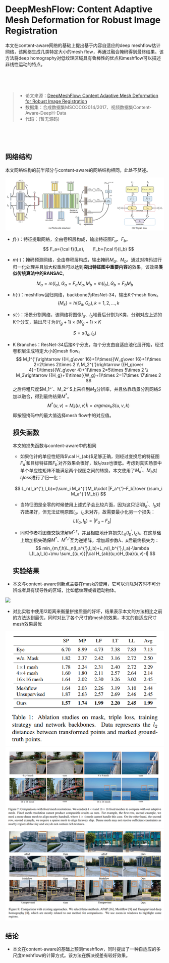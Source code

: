 #  DeepMeshFlow: Content Adaptive Mesh Deformation for Robust Image Registration

本文在content-aware网络的基础上提出基于内容自适应的deep meshflow估计网络，该网络生成几类特定大小的mesh flow，再通过融合掩码得到最终结果。该方法将deep homography对低纹理区域具有鲁棒性的优点和meshflow可以描述非线性运动的特点。

<br/><br/><br/>

> - 论文来源：[DeepMeshFlow: Content Adaptive Mesh Deformation for Robust Image Registration](https://arxiv.org/pdf/1912.05131.pdf)
> - 数据集：合成数据集MSCOCO2014/2017、视频数据集Content-Aware-DeepH-Data
> - 代码：(暂无源码)

<br/><br/><br/>

## 网络结构

本文网络结构的前半部分与content-aware的网络结构相同，此处不赘述。

<div>
    <img src="../.assets/deepmeshflow/network.png">
</div>


- $f(\cdot)$：特征提取网络，全由卷积层构成，输出特征图$F_a、F_b$。
  $$
  F_a={\cal f}(I_a),　　F_b={\cal f}(I_b)
  $$
  
- $m(\cdot)$：掩码预测网络，全由卷积层构成，输出掩码$M_a、M_b$。通过对掩码进行归一化处理并且加大权重后可以达到**突出特征图中重要内容**的效果，该效果**类似传统算法中的RANSAC**。

$$
M_a=m(I_a),　G_a=F_aM_a,      M_b=m(I_b),　G_b=F_bM_b
$$

- $h(\cdot)$：meshflow回归网络，backbone为ResNet-34，输出K个mesh flow。
  $$
  \{ M_k\} =h(G_a,G_b),　k=1,2,...,k
  $$

- $s(\cdot)$：场景分割网络，该网络将图像$I_a、I_b$堆叠后分割为K类，分别对应上述的K个分支，输出尺寸为$(H_g+1)\times (W_g+1)\times K$

$$
S=s(I_a,I_b)
$$

- K Branches：ResNet-34后接K个分支，每个分支由自适应池化层开始，经过卷积层生成特定大小的mesh flow。
  $$
  M_1^{'}\rightarrow ({H_g\over 16}+1)\times({W_g\over 16}+1)\times 2=2\times 2\times 2 \\
  M_2^{'}\rightarrow ({H_g\over 4}+1)\times({W_g\over 4}+1)\times 2=5\times 5\times 2 \\
  M_3\rightarrow ({H_g}+1)\times({W_g}+1)\times 2=17\times 17\times 2
  $$
  之后将粗尺度$M_1^`、M_2^`$上采样到$M_3$分辨率，并且依靠场景分割网络$S$加以融合，得到最终结果$M^*$。
  $$
  M^*(u,v)=M_{\hat k}(u,v)　\hat{k}=argmax_kS(u,v,k)
  $$
  即按照掩码中的最大值选择mesh flow中的对应值。

  ## 损失函数

  本文的损失函数与content-aware中的相同

  - 如果估计的单应性矩阵$\cal H_{ab}$足够正确，则经过变换后的特征图$F_a^{'}$和目标特征图$F_b^{'}$对齐效果会很好，故$l_1 loss$也很低。考虑到真实场景中单个单应性矩阵不能满足两个视图之间的转换，本文使用了$M_a^{'}、M_b$对$l_1loss$进行了归一化：

  $$
  L_n(I_a^{'},I_b)={\sum_i M_a^{'}M_b\cdot |F_a^{'}-F_b|\over {\sum_i M_a^{'}M_b}}
  $$

  - 当特征图是全零的时候使用上述式子会比较片面，因为这只证明$I_a^{'}、I_b$对齐效果好，但无法证明原图$I_a、I_b$未对齐，故需要最小化另一个损失：
    $$
    L(I_a,I_b)=|F_a-F_b|
    $$

  - 同时作者将图像交换求解$M^{*,r}$，并且相应地计算损失$L_n(I_b^{'},I_a)$。在这基础上增加损失确保$M^{*}、M^{*,r}$互为逆矩阵，增加超参数$\lambda、\mu$后最终损失为：
    $$
    min_{m,f,h}L_n(I_a^{'},I_b)+L_n(I_b^{'},I_a)-\lambda L(I_a,I_b)+\mu \sum_{(u,v)}|\cal H_{ab}(u,v)H_{ba}(u,v)-I|
    $$
    

  ## 实验结果

  

- 本文与content-aware创新点主要在mask的使用，它可以消除对齐时不可分辨或者具有误导性的区域，比如低纹理或者运动物体。

<div>
    <img src="./deepmeshflow/mask.png">
</div>

- 对比实验中使用$l2$距离来衡量拼接质量的好坏，结果表示本文的方法相比之前的方法达到最优，同时对比了各个尺寸的mesh的效果，本文的自适应尺寸mesh效果最优

<div align="center">
    <img src="../.assets/deepmeshflow/ex.png">
</div>

<div align="center">
    <img src="../.assets/deepmeshflow/result1.png">
</div>

<div align="center">
    <img src="../.assets/deepmeshflow/result2.png">
</div>


## 结论

- 本文在content-aware的基础上预测meshflow，同时提出了一种自适应的多尺度meshflow的计算方式。该方法在解决视差有较好效果。

